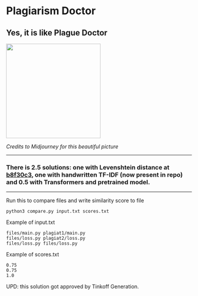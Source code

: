 # Plagiarism Doctor
## Yes, it is like Plague Doctor
<img src="https://user-images.githubusercontent.com/45035322/209869937-2937a4e6-73fb-4f36-aacf-c9b5c34f3b58.png" width="256">

*Credits to Midjourney for this beautiful picture*

-----

### There is 2.5 solutions: one with Levenshtein distance at [b8f30c3](https://github.com/wtfnukee/plagiarismdoctor/tree/b8f30c3d7b9957783e723502c7b1db7ac6a720d2), one with handwritten TF-IDF (now present in repo) and 0.5 with Transformers and pretrained model.
 
-----

Run this to compare files and write similarity score to file
```
python3 compare.py input.txt scores.txt
```

Example of input.txt
```
files/main.py plagiat1/main.py
files/loss.py plagiat2/loss.py
files/loss.py files/loss.py
```

Example of scores.txt
```
0.75
0.75
1.0
```

UPD: this solution got approved by Tinkoff Generation.
